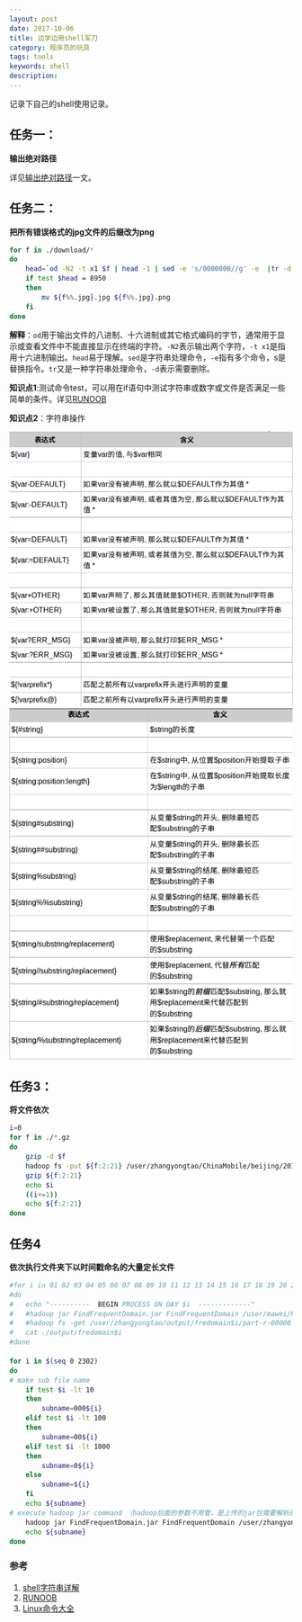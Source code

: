 ```yaml
---
layout: post
date: 2017-10-06
title: 边学边用shell军刀
category: 程序员的玩具
tags: tools
keywords: shell
description:
---
```


记录下自己的shell使用记录。

## 任务一：
**输出绝对路径**

详见[输出绝对路径](https://protao.github.io/20/output-path.html)一文。


## 任务二：
**把所有错误格式的jpg文件的后缀改为png**

```bash
for f in ./download/*
do
    head=`od -N2 -t x1 $f | head -1 | sed -e 's/0000000//g' -e  |tr -d '\n'`
    if test $head = 8950
    then
        mv ${f%%.jpg}.jpg ${f%%.jpg}.png
    fi
done
```
**解释**：`od`用于输出文件的八进制、十六进制或其它格式编码的字节，通常用于显示或查看文件中不能直接显示在终端的字符。`-N2`表示输出两个字符，`-t x1`是指用十六进制输出。`head`易于理解。`sed`是字符串处理命令，`-e`指有多个命令，s是替换指令。`tr`又是一种字符串处理命令，`-d`表示需要删除。




**知识点1**:测试命令test，可以用在if语句中测试字符串或数字或文件是否满足一些简单的条件。详见[RUNOOB](http://www.runoob.com/linux/linux-shell-test.html)


**知识点2**：字符串操作

<!-- more -->
![](/img/shellstr1.png)
![](/img/shellstr2.png)


## 任务3：
**将文件依次**
```bash
i=0
for f in ./*.gz
do
	gzip -d $f
	hadoop fs -put ${f:2:21} /user/zhangyongtao/ChinaMobile/beijing/20170726/
	gzip ${f:2:21}
	echo $i
	((i+=1)) 
	echo ${f:2:21}
done
```


## 任务4
**依次执行文件夹下以时间戳命名的大量定长文件**

```bash
#for i in 01 02 03 04 05 06 07 08 09 10 11 12 13 14 15 16 17 18 19 20 21 22 23 24 25 26 27 28 29 30 31
#do
#	echo "----------  BEGIN PROCESS ON DAY $i  -------------"
#	#hadoop jar FindFrequentDomain.jar FindFrequentDomain /user/mawei/RandomDomFieldDDoS/Data/DNS_2016.12.$i/dns-??-all /user/zhangyongtao/output/fredomain$i 12000 0.85 500
#	#hadoop fs -get /user/zhangyongtao/output/fredomain$i/part-r-00000 ./output/fredomain$i
#	cat ./output/fredomain$i
#done

for i in $(seq 0 2302)
do 
# make sub file name 
    if test $i -lt 10
    then
        subname=000${i}
    elif test $i -lt 100
    then
        subname=00${i}
    elif test $i -lt 1000
    then
        subname=0${i}
    else
        subname=${i}
    fi
    echo ${subname}
# execute hadoop jar command （hadoop后面的参数不用管，是上传的jar包需要解析的参数）
    hadoop jar FindFrequentDomain.jar FindFrequentDomain /user/zhangyongtao/ChinaMobile/guangdong/20170607/200_1_20170607${subname}?? /user/zhangyongtao/output/chinamobile/ddos/guangdong0607${subname} 20000 0.8 1000 0 1 \\\| no
    echo ${subname}
done
```

### 参考
1. [shell字符串详解](http://www.cnblogs.com/chengmo/archive/20/1841355.html)
2. [RUNOOB](http://www.runoob.com/linux/linux-shell-test.html)
3. [Linux命令大全](http://man.linuxde.ne)
